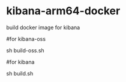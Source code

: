 # kibana-arm64-docker
build docker image for kibana



#for kibana-oss 

sh build-oss.sh

#for kibana

sh build.sh
